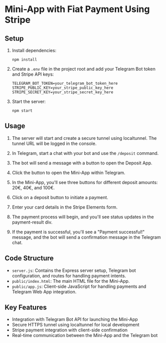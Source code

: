 # Mini-App with Fiat Payment Using Stripe

## Setup

1. Install dependencies:

   ```
   npm install
   ```

2. Create a `.env` file in the project root and add your Telegram Bot token and Stripe API keys:

   ```
   TELEGRAM_BOT_TOKEN=your_telegram_bot_token_here
   STRIPE_PUBLIC_KEY=your_stripe_public_key_here
   STRIPE_SECRET_KEY=your_stripe_secret_key_here
   ```

3. Start the server:
   ```
   npm start
   ```

## Usage

1. The server will start and create a secure tunnel using localtunnel. The tunnel URL will be logged in the console.

2. In Telegram, start a chat with your bot and use the `/deposit` command.

3. The bot will send a message with a button to open the Deposit App.

4. Click the button to open the Mini-App within Telegram.

5. In the Mini-App, you'll see three buttons for different deposit amounts: 20€, 40€, and 100€.

6. Click on a deposit button to initiate a payment.

7. Enter your card details in the Stripe Elements form.

8. The payment process will begin, and you'll see status updates in the payment-result div.

9. If the payment is successful, you'll see a "Payment successful!" message, and the bot will send a confirmation message in the Telegram chat.

## Code Structure

- `server.js`: Contains the Express server setup, Telegram bot configuration, and routes for handling payment intents.
- `public/index.html`: The main HTML file for the Mini-App.
- `public/app.js`: Client-side JavaScript for handling payments and Telegram Web App integration.

## Key Features

- Integration with Telegram Bot API for launching the Mini-App
- Secure HTTPS tunnel using localtunnel for local development
- Stripe payment integration with client-side confirmation
- Real-time communication between the Mini-App and the Telegram bot
